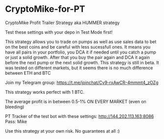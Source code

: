 # CryptoMike-for-PT
CryptoMike Profit Trailer Strategy aka HUMMER strategy

Test these settings with your depo in Test Mode first!

This strategy allows you to trade on pumps as well as use sales data to bet on the best coins and be careful with less sucessfull ones.
It means you have all pairs in your portfolio, you DCA it if needed until you catch a pump or just a solid growth.
After that you buy the pair again and DCA it again before the next pump or the next solid growth.
This strategy is still in beta. It was tested on different markets, but it seems there is no much difference between ETH and BTC

Join my Telegram group: https://t.me/joinchat/Cv9-rxAwCR-4mmmt4_zOZg 

This strategy works perfect with 1 BTC.

The average profit is in between 0.5-1% ON EVERY MARKET (even on bleeding)

PT Tracker of the test bot with these settings: http://144.202.113.163:8086
Pass: Mike

Use this strategy at your own risk. No guarantees at all :)
